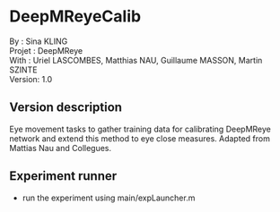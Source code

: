 # DeepMReyeCalib
By :      Sina KLING<br/>
Projet :  DeepMReye<br/>
With :    Uriel LASCOMBES, Matthias NAU, Guillaume MASSON, Martin SZINTE<br/>
Version:  1.0<br/>

## Version description
Eye movement tasks to gather training data for calibrating DeepMReye network
and extend this method to eye close measures. Adapted from Mattias Nau and Collegues.

## Experiment runner
* run the experiment using main/expLauncher.m


